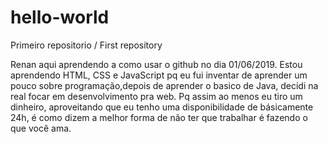 # hello-world
Primeiro repositorio / First repository

Renan aqui aprendendo a como usar o github no dia 01/06/2019.
Estou aprendendo HTML, CSS e JavaScript pq eu fui inventar de aprender um pouco sobre programação,depois de aprender o basico de Java, decidi na real focar em desenvolvimento pra web. Pq assim ao menos eu tiro um dinheiro, aproveitando que eu tenho uma disponibilidade de básicamente 24h, é como dizem a melhor forma de não ter que trabalhar é fazendo o que você ama.
